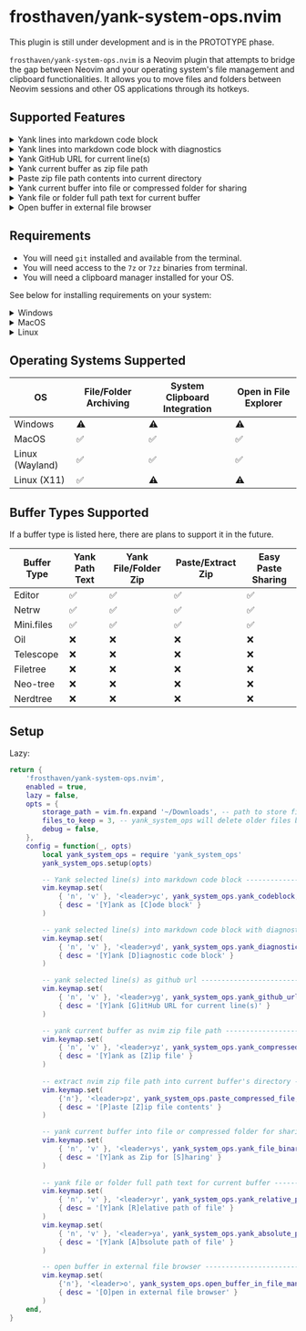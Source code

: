 # frosthaven/yank-system-ops.nvim

This plugin is still under development and is in the PROTOTYPE phase.

`frosthaven/yank-system-ops.nvim` is a Neovim plugin that attempts to bridge the
gap between Neovim and your operating system's file management and clipboard
functionalities. It allows you to move files and folders between Neovim sessions
and other OS applications through its hotkeys.


##  Supported Features

<details>
    <summary>Yank lines into markdown code block</summary>

Yank selected line(s) into a language-spec markdown code block for pasting into
chats, etc.

_Example keymap:_

```lua
vim.keymap.set(
    { 'n', 'v' }, '<leader>yc', yank_system_ops.yank_codeblock,
    { desc = '[Y]ank as [C]ode block' }
)
```

_Example output:_

```lua
M.config = {
    storage_path = vim.fn.stdpath 'data' .. '/yank-more',
    files_to_keep = 3,
    debug = false,
}
```
</details>

<details>
    <summary>Yank lines into markdown code block with diagnostics</summary>
Yank selected line(s) into a language-spec markdown code block with diagnostics
for pasting. Especially useful for pasting into LLMs.

_Example keymap:_

```lua
vim.keymap.set(
    { 'n', 'v' }, '<leader>yd', yank_system_ops.yank_diagnostics,
    { desc = '[Y]ank [D]iagnostic code block' }
)
```

_Example output:_

Diagnostic:

`7`: Miss symbol `,` or `;` .

`7`: Undefined global `something_is_wrong_here`.

`lua/yank_system_ops/init.lua:6-11`:
```lua
M.config = {
    something_is_wrong_here
    storage_path = vim.fn.stdpath 'data' .. '/yank-more',
    files_to_keep = 3,
    debug = false,
}
```
</details>

<details>
    <summary>Yank GitHub URL for current line(s)</summary>
Yank a GitHub URL for the current line(s) in the current buffer. Requires that
there are no pending changes in the current git repository. This respects the
current branch.

_Example keymap:_

```lua
vim.keymap.set(
    { 'n', 'v' }, '<leader>yg', yank_system_ops.yank_github_url,
    { desc = '[Y]ank [G]itHub URL for current line(s)' }
)
```

_Example output:_

https://github.com/Frosthaven/yank-system-ops.nvim/blob/main/lua/yank_system_ops/init.lua?t=1759452837#L6-L10
</details>

<details>
    <summary>Yank current buffer as zip file path</summary>
Yank the current buffer's file or folder contents as a compressed zip file path.
The zip file is created in the configured `storage_path` with the extension
`.nvim.zip` and the path is copied to your system clipboard.

You can follow this up with the "Extract zip file path into current buffer's
directory" feature to paste the compressed file/folder into the current buffer's
directory.

_Example keymap:_

```lua
vim.keymap.set(
    { 'n', 'v' }, '<leader>yz', yank_system_ops.yank_compressed_file,
    { desc = '[Y]ank as [Z]ip file' }
)
```
</details>

<details>
    <summary>Paste zip file path contents into current directory</summary>
If you have previously yanked a compressed file/folder, you can paste it into
the current buffer using this hotkey. The compressed file/folder will be
extracted into the current buffer's directory.

_Example keymap:_

```lua
vim.keymap.set(
    {'n'}, '<leader>pz', yank_system_ops.paste_compressed_file,
    { desc = '[P]aste [Z]ip file contents' }
)
```
</details>

<details>
    <summary>Yank current buffer into file or compressed folder for sharing</summary>
Yanks the current buffer's file or folder (compressed and saved) into the system
clipboard for easy sharing in other applications (e.g. file explorer, Slack,
Discord, etc.).

_Example keymap:_

```lua
vim.keymap.set(
    { 'n', 'v' }, '<leader>ys', yank_system_ops.yank_file_binary,
    { desc = '[Y]ank as Zip for [S]haring' }
)
```
</details>

<details>
    <summary>Yank file or folder full path text for current buffer</summary>
Yank the current buffer's file or folder full path text into your system
clipboard. You can yank either the relative or absolute path.

_Example keymaps:_

```lua
vim.keymap.set(
    { 'n', 'v' }, '<leader>yr', yank_system_ops.yank_relative_path,
    { desc = '[Y]ank [R]elative path of file' }
)
vim.keymap.set(
    { 'n', 'v' }, '<leader>ya', yank_system_ops.yank_absolute_path,
    { desc = '[Y]ank [A]bsolute path of file' }
)
```
</details>

<details>
    <summary>Open buffer in external file browser</summary>
Open the current buffer's directory in your system's file explorer:
    - Windows: explorer.exe
    - MacOS: forklift.app if available or finder.app
    - Linux: open-xdg default

_Example keymap:_

```lua
vim.keymap.set(
    {'n'}, '<leader>o', yank_system_ops.open_buffer_in_file_manager,
    { desc = '[O]pen in external file browser' }
)
```
</details>

## Requirements

- You will need `git` installed and available from the terminal.
- You will need access to the `7z` or `7zz` binaries from terminal.
- You will need a clipboard manager installed for your OS.

See below for installing requirements on your system:

<details>
    <summary>Windows</summary>

You can install 7zip via winget:
```powershell
winget install -e --id 7zip.7zip;
```

Windows has built-in clipboard management via the `clip` command.
</details>

<details>
    <summary>MacOS</summary>

You can install 7zip via Homebrew:
```bash
brew install sevenzip
```
MacOS has built-in clipboard management via the `pbcopy` and `pbpaste` commands.
</details>

<details>
    <summary>Linux</summary>

You can install 7zip via your package manager. See below for specific distros:
```bash
# Debian/Ubuntu
sudo apt install 7zip
```

```bash
# Arch
sudo pacman -S --needed 7zip
```

For Wayland, `wl-clipboard` is recommended for clipboard management. For X11,
`xclip` or `xsel` should work.
</details>

## Operating Systems Supperted

| OS              | File/Folder Archiving | System Clipboard Integration | Open in File Explorer |
|-----------------|-----------------------|------------------------------|-----------------------|
| Windows         | ⚠️                    | ⚠️                           | ⚠️                    |
| MacOS           | ✅                    | ✅                           | ✅                    |
| Linux (Wayland) | ✅                    | ✅                           | ✅                    |
| Linux (X11)     | ✅                    | ⚠️                           | ⚠️                    |

## Buffer Types Supported

If a buffer type is listed here, there are plans to support it in the future.

| Buffer Type | Yank Path Text        | Yank File/Folder Zip | Paste/Extract Zip | Easy Paste Sharing |
|-------------|-----------------------|----------------------|-------------------|--------------------|
| Editor      | ✅                    | ✅                   | ✅                | ✅                 |
| Netrw       | ✅                    | ✅                   | ✅                | ✅                 |
| Mini.files  | ✅                    | ✅                   | ✅                | ✅                 |
| Oil         | ❌                    | ❌                   | ❌                | ❌                 |
| Telescope   | ❌                    | ❌                   | ❌                | ❌                 |
| Filetree    | ❌                    | ❌                   | ❌                | ❌                 |
| Neo-tree    | ❌                    | ❌                   | ❌                | ❌                 |
| Nerdtree    | ❌                    | ❌                   | ❌                | ❌                 |

## Setup

Lazy:

```lua
return {
    'frosthaven/yank-system-ops.nvim',
    enabled = true,
    lazy = false,
    opts = {
        storage_path = vim.fn.expand '~/Downloads', -- path to store files
        files_to_keep = 3, -- yank_system_ops will delete older files beyond this
        debug = false,
    },
    config = function(_, opts)
        local yank_system_ops = require 'yank_system_ops'
        yank_system_ops.setup(opts)

        -- Yank selected line(s) into markdown code block ---------------------
        vim.keymap.set(
            { 'n', 'v' }, '<leader>yc', yank_system_ops.yank_codeblock,
            { desc = '[Y]ank as [C]ode block' }
        )

        -- yank selected line(s) into markdown code block with diagnostics ----
        vim.keymap.set(
            { 'n', 'v' }, '<leader>yd', yank_system_ops.yank_diagnostics,
            { desc = '[Y]ank [D]iagnostic code block' }
        )

        -- yank selected line(s) as github url --------------------------------
        vim.keymap.set(
            { 'n', 'v' }, '<leader>yg', yank_system_ops.yank_github_url,
            { desc = '[Y]ank [G]itHub URL for current line(s)' }
        )

        -- yank current buffer as nvim zip file path --------------------------
        vim.keymap.set(
            { 'n', 'v' }, '<leader>yz', yank_system_ops.yank_compressed_file,
            { desc = '[Y]ank as [Z]ip file' }
        )
        
        -- extract nvim zip file path into current buffer's directory ---------
        vim.keymap.set(
            {'n'}, '<leader>pz', yank_system_ops.paste_compressed_file,
            { desc = '[P]aste [Z]ip file contents' }
        )

        -- yank current buffer into file or compressed folder for sharing -----
        vim.keymap.set(
            { 'n', 'v' }, '<leader>ys', yank_system_ops.yank_file_binary,
            { desc = '[Y]ank as Zip for [S]haring' }
        )
        
        -- yank file or folder full path text for current buffer --------------
        vim.keymap.set(
            { 'n', 'v' }, '<leader>yr', yank_system_ops.yank_relative_path,
            { desc = '[Y]ank [R]elative path of file' }
        )
        vim.keymap.set(
            { 'n', 'v' }, '<leader>ya', yank_system_ops.yank_absolute_path,
            { desc = '[Y]ank [A]bsolute path of file' }
        )

        -- open buffer in external file browser -------------------------------
        vim.keymap.set(
            {'n'}, '<leader>o', yank_system_ops.open_buffer_in_file_manager,
            { desc = '[O]pen in external file browser' }
        )
    end,
}
```
